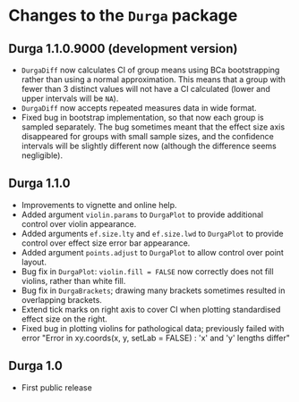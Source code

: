 # Changes to the `Durga` package

## Durga 1.1.0.9000 (development version)

* `DurgaDiff` now calculates CI of group means using BCa bootstrapping rather than using a normal approximation. This means that a group with fewer than 3 distinct values will not have a CI calculated (lower and upper intervals will be `NA`).
* `DurgaDiff` now accepts repeated measures data in wide format.
* Fixed bug in bootstrap implementation, so that now each group is sampled separately. The bug sometimes meant that the effect size axis disappeared for groups with small sample sizes, and the confidence intervals will be slightly different now (although the difference seems negligible).

## Durga 1.1.0

* Improvements to vignette and online help.
* Added argument `violin.params` to `DurgaPlot` to provide additional control over violin appearance.
* Added arguments `ef.size.lty` and `ef.size.lwd` to `DurgaPlot` to provide control over effect size error bar appearance. 
* Added argument `points.adjust` to `DurgaPlot` to allow control over point layout.
* Bug fix in `DurgaPlot`: `violin.fill = FALSE` now correctly does not fill violins, rather than white fill.
* Bug fix in `DurgaBrackets`; drawing many brackets sometimes resulted in overlapping brackets.
* Extend tick marks on right axis to cover CI when plotting standardised effect size on the right.
* Fixed bug in plotting violins for pathological data; previously failed with error "Error in xy.coords(x, y, setLab = FALSE) : 'x' and 'y' lengths differ"

## Durga 1.0

* First public release
